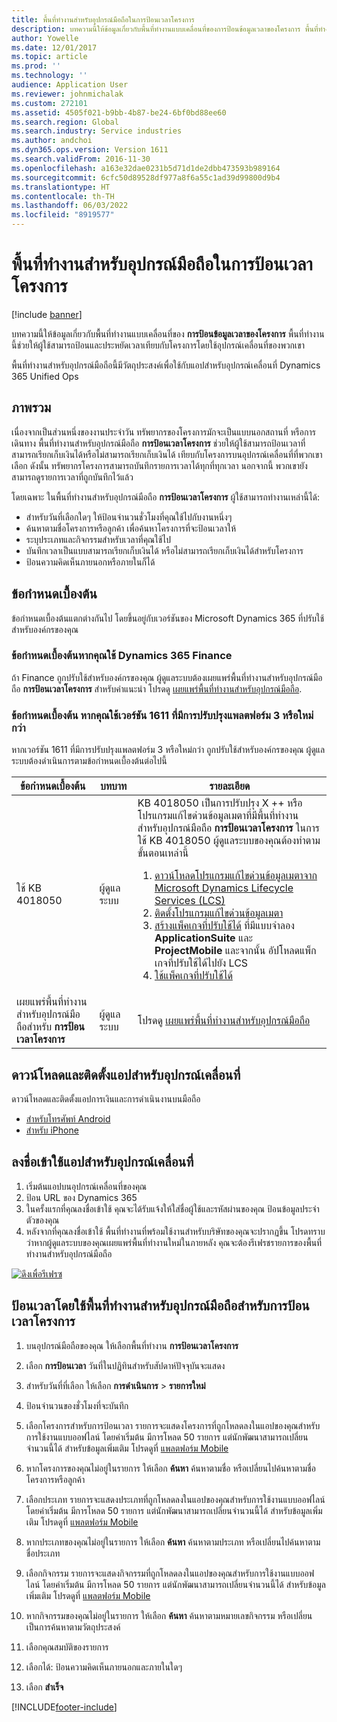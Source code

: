 ```yaml
---
title: พื้นที่ทำงานสำหรับอุปกรณ์มือถือในการป้อนเวลาโครงการ
description: บทความนี้ให้ข้อมูลเกี่ยวกับพื้นที่ทำงานแบบเคลื่อนที่ของการป้อนข้อมูลเวลาของโครงการ พื้นที่ทำงานนี้ช่วยให้ผู้ใช้สามารถป้อนและประหยัดเวลาเทียบกับโครงการโดยใช้อุปกรณ์เคลื่อนที่ของพวกเขา
author: Yowelle
ms.date: 12/01/2017
ms.topic: article
ms.prod: ''
ms.technology: ''
audience: Application User
ms.reviewer: johnmichalak
ms.custom: 272101
ms.assetid: 4505f021-b9bb-4b87-be24-6bf0bd88ee60
ms.search.region: Global
ms.search.industry: Service industries
ms.author: andchoi
ms.dyn365.ops.version: Version 1611
ms.search.validFrom: 2016-11-30
ms.openlocfilehash: a163e32dae0231b5d71d1de2dbb473593b989164
ms.sourcegitcommit: 6cfc50d89528df977a8f6a55c1ad39d99800d9b4
ms.translationtype: HT
ms.contentlocale: th-TH
ms.lasthandoff: 06/03/2022
ms.locfileid: "8919577"
---
```

# <a name="project-time-entry-mobile-workspace"></a>พื้นที่ทำงานสำหรับอุปกรณ์มือถือในการป้อนเวลาโครงการ

[!include [banner](../includes/banner.md)]

บทความนี้ให้ข้อมูลเกี่ยวกับพื้นที่ทำงานแบบเคลื่อนที่ของ **การป้อนข้อมูลเวลาของโครงการ** พื้นที่ทำงานนี้ช่วยให้ผู้ใช้สามารถป้อนและประหยัดเวลาเทียบกับโครงการโดยใช้อุปกรณ์เคลื่อนที่ของพวกเขา

พื้นที่ทำงานสำหรับอุปกรณ์มือถือนี้มีวัตถุประสงค์เพื่อใช้กับแอปสำหรับอุปกรณ์เคลื่อนที่ Dynamics 365 Unified Ops 

## <a name="overview"></a>ภาพรวม
เนื่องจากเป็นส่วนหนึ่งของงานประจำวัน ทรัพยากรของโครงการมักจะเป็นแบบนอกสถานที่ หรือการเดินทาง พื้นที่ทำงานสำหรับอุปกรณ์มือถือ **การป้อนเวลาโครงการ** ช่วยให้ผู้ใช้สามารถป้อนเวลาที่สามารถเรียกเก็บเงินได้หรือไม่สามารถเรียกเก็บเงินได้ เทียบกับโครงการบนอุปกรณ์เคลื่อนที่ที่พวกเขาเลือก ดังนั้น ทรัพยากรโครงการสามารถบันทึกรายการเวลาได้ทุกที่ทุกเวลา นอกจากนี้ พวกเขายังสามารถดูรายการเวลาที่ถูกบันทึกไว้แล้ว 

โดยเฉพาะ ในพื้นที่ทำงานสำหรับอุปกรณ์มือถือ **การป้อนเวลาโครงการ** ผู้ใช้สามารถทำงานเหล่านี้ได้:

-   สำหรับวันที่เลือกใดๆ ให้ป้อนจำนวนชั่วโมงที่คุณใช้ไปกับงานหนึ่งๆ
-   ค้นหาตามชื่อโครงการหรือลูกค้า เพื่อค้นหาโครงการที่จะป้อนเวลาให้
-   ระบุประเภทและกิจกรรมสำหรับเวลาที่คุณใช้ไป
-   บันทึกเวลาเป็นแบบสามารถเรียกเก็บเงินได้ หรือไม่สามารถเรียกเก็บเงินได้สำหรับโครงการ
-   ป้อนความคิดเห็นภายนอกหรือภายในก็ได้

## <a name="prerequisites"></a>ข้อกำหนดเบื้องต้น
ข้อกำหนดเบื้องต้นแตกต่างกันไป โดยขึ้นอยู่กับเวอร์ชันของ Microsoft Dynamics 365 ที่ปรับใช้สำหรับองค์กรของคุณ

### <a name="prerequisites-if-you-use-dynamics-365-finance"></a>ข้อกำหนดเบื้องต้นหากคุณใช้ Dynamics 365 Finance
ถ้า Finance ถูกปรับใช้สำหรับองค์กรของคุณ ผู้ดูแลระบบต้องเผยแพร่พื้นที่ทำงานสำหรับอุปกรณ์มือถือ **การป้อนเวลาโครงการ** สำหรับคำแนะนำ โปรดดู [เผยแพร่พื้นที่ทำงานสำหรับอุปกรณ์มือถือ](/dynamics365/fin-ops-core/dev-itpro/mobile-apps/publish-mobile-workspace).

### <a name="prerequisites-if-you-use-version-1611-with-platform-update-3-or-later"></a>ข้อกำหนดเบื้องต้น หากคุณใช้เวอร์ชัน 1611 ที่มีการปรับปรุงแพลตฟอร์ม 3 หรือใหม่กว่า
หากเวอร์ชัน 1611 ที่มีการปรับปรุงแพลตฟอร์ม 3 หรือใหม่กว่า ถูกปรับใช้สำหรับองค์กรของคุณ ผู้ดูแลระบบต้องดำเนินการตามข้อกำหนดเบื้องต้นต่อไปนี้ 

<table>
<thead>
<tr class="header">
<th>ข้อกำหนดเบื้องต้น</th>
<th>บทบาท</th>
<th>รายละเอียด</th>
</tr>
</thead>
<tbody>
<tr class="odd">

<td>ใช้ KB 4018050</td>
<td>ผู้ดูแลระบบ</td>
<td>KB 4018050 เป็นการปรับปรุง X ++ หรือโปรแกรมแก้ไขด่วนข้อมูลเมตาที่มีพื้นที่ทำงานสำหรับอุปกรณ์มือถือ <strong>การป้อนเวลาโครงการ</strong> ในการใช้ KB 4018050 ผู้ดูแลระบบของคุณต้องทำตามขั้นตอนเหล่านี้
<ol>
<li><a href="/dynamics365/fin-ops-core/dev-itpro/migration-upgrade/download-hotfix-lcs">ดาวน์โหลดโปรแกรมแก้ไขด่วนข้อมูลเมตาจาก Microsoft Dynamics Lifecycle Services (LCS)</a></li>
<li><a href="/dynamics365/fin-ops-core/dev-itpro/migration-upgrade/install-metadata-hotfix-package">ติดตั้งโปรแกรมแก้ไขด่วนข้อมูลเมตา</a></li>
<li><a href="/dynamics365/fin-ops-core/dev-itpro/deployment/create-apply-deployable-package">สร้างแพ็คเกจที่ปรับใช้ได้</a> ที่มีแบบจำลอง <strong>ApplicationSuite</strong> และ <strong>ProjectMobile</strong> และจากนั้น อัปโหลดแพ็กเกจที่ปรับใช้ได้ไปยัง LCS</li>
<li><a href="/dynamics365/fin-ops-core/dev-itpro/deployment/apply-deployable-package-system">ใช้แพ็คเกจที่ปรับใช้ได้</a></li>

</ol></td>
</tr>
<tr class="even">
<td>เผยแพร่พื้นที่ทำงานสำหรับอุปกรณ์มือถือสำหรับ <strong>การป้อนเวลาโครงการ</strong></td>
<td>ผู้ดูแลระบบ</td>
<td>โปรดดู <a href="/dynamics365/fin-ops-core/dev-itpro/mobile-apps/publish-mobile-workspace">เผยแพร่พื้นที่ทำงานสำหรับอุปกรณ์มือถือ</a></td>
</tr>
</tbody>
</table>

## <a name="download-and-install-the-mobile-app"></a>ดาวน์โหลดและติดตั้งแอปสำหรับอุปกรณ์เคลื่อนที่

ดาวน์โหลดและติดตั้งแอปการเงินและการดำเนินงานบนมือถือ

-   [สำหรับโทรศัพท์ Android](https://go.microsoft.com/fwlink/?linkid=850662)
-   [สำหรับ iPhone](https://go.microsoft.com/fwlink/?linkid=850663)

## <a name="sign-in-to-the-mobile-app"></a>ลงชื่อเข้าใช้แอปสำหรับอุปกรณ์เคลื่อนที่
1.  เริ่มต้นแอปบนอุปกรณ์เคลื่อนที่ของคุณ
2.  ป้อน URL ของ Dynamics 365
3.  ในครั้งแรกที่คุณลงชื่อเข้าใช้ คุณจะได้รับแจ้งให้ใส่ชื่อผู้ใช้และรหัสผ่านของคุณ ป้อนข้อมูลประจำตัวของคุณ
4.  หลังจากที่คุณลงชื่อเข้าใช้ พื้นที่ทำงานที่พร้อมใช้งานสำหรับบริษัทของคุณจะปรากฏขึ้น โปรดทราบว่าหากผู้ดูแลระบบของคุณเผยแพร่พื้นที่ทำงานใหม่ในภายหลัง คุณจะต้องรีเฟรชรายการของพื้นที่ทำงานสำหรับอุปกรณ์มือถือ

[![ดึงเพื่อรีเฟรซ](./media/pull-to-refresh-list-of-workspaces-183x300.png)](./media/pull-to-refresh-list-of-workspaces.png)

## <a name="enter-time-by-using-the-project-time-entry-mobile-workspace"></a>ป้อนเวลาโดยใช้พื้นที่ทำงานสำหรับอุปกรณ์มือถือสำหรับการป้อนเวลาโครงการ
1.  บนอุปกรณ์มือถือของคุณ ให้เลือกพื้นที่ทำงาน **การป้อนเวลาโครงการ**
2.  เลือก **การป้อนเวลา** วันที่ในปฏิทินสำหรับสัปดาห์ปัจจุบันจะแสดง
3.  สำหรับวันที่ที่เลือก ให้เลือก **การดำเนินการ** &gt; **รายการใหม่**
4.  ป้อนจำนวนของชั่วโมงที่จะบันทึก
5.  เลือกโครงการสำหรับการป้อนเวลา รายการจะแสดงโครงการที่ถูกโหลดลงในแอปของคุณสำหรับการใช้งานแบบออฟไลน์ โดยค่าเริ่มต้น มีการโหลด 50 รายการ แต่นักพัฒนาสามารถเปลี่ยนจำนวนนี้ได้ สำหรับข้อมูลเพิ่มเติม โปรดดูที่ [แพลตฟอร์ม Mobile](/dynamics365/fin-ops-core/dev-itpro/mobile-apps/mobile-app-home-page)
6.  หากโครงการของคุณไม่อยู่ในรายการ ให้เลือก **ค้นหา** ค้นหาตามชื่อ หรือเปลี่ยนไปค้นหาตามชื่อโครงการหรือลูกค้า
7.  เลือกประเภท รายการจะแสดงประเภทที่ถูกโหลดลงในแอปของคุณสำหรับการใช้งานแบบออฟไลน์ โดยค่าเริ่มต้น มีการโหลด 50 รายการ แต่นักพัฒนาสามารถเปลี่ยนจำนวนนี้ได้ สำหรับข้อมูลเพิ่มเติม โปรดดูที่ [แพลตฟอร์ม Mobile](/dynamics365/fin-ops-core/dev-itpro/mobile-apps/mobile-app-home-page)
8.  หากประเภทของคุณไม่อยู่ในรายการ ให้เลือก **ค้นหา** ค้นหาตามประเภท หรือเปลี่ยนไปค้นหาตามชื่อประเภท
9.  เลือกกิจกรรม รายการจะแสดงกิจกรรมที่ถูกโหลดลงในแอปของคุณสำหรับการใช้งานแบบออฟไลน์ โดยค่าเริ่มต้น มีการโหลด 50 รายการ แต่นักพัฒนาสามารถเปลี่ยนจำนวนนี้ได้ สำหรับข้อมูลเพิ่มเติม โปรดดูที่ [แพลตฟอร์ม Mobile](/dynamics365/fin-ops-core/dev-itpro/mobile-apps/mobile-app-home-page)
10. หากกิจกรรมของคุณไม่อยู่ในรายการ ให้เลือก **ค้นหา** ค้นหาตามหมายเลขกิจกรรม หรือเปลี่ยนเป็นการค้นหาตามวัตถุประสงค์

11. เลือกคุณสมบัติของรายการ
12. เลือกได้: ป้อนความคิดเห็นภายนอกและภายในใดๆ
13. เลือก **สำเร็จ**


[!INCLUDE[footer-include](../includes/footer-banner.md)]